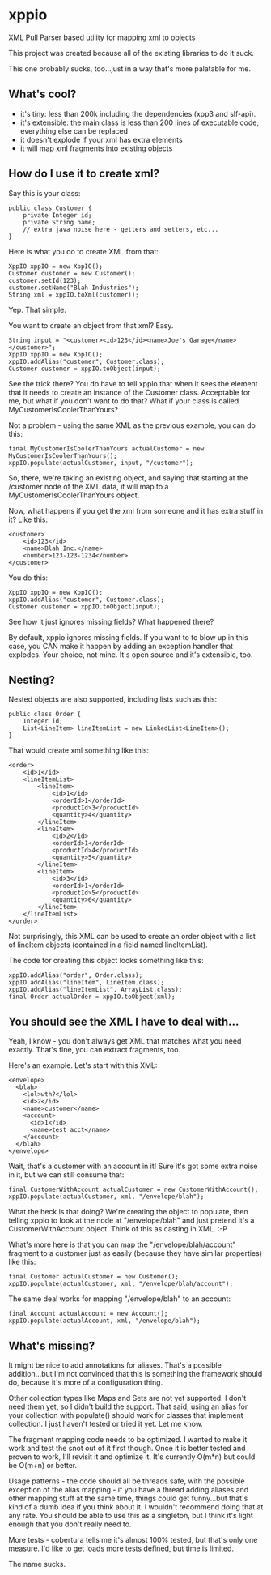 xppio
=====

XML Pull Parser based utility for mapping xml to objects

This project was created because all of the existing libraries to do it suck.

This one probably sucks, too...just in a way that's more palatable for me.


What's cool?
------
* it's tiny: less than 200k including the dependencies (xpp3 and slf-api).
* it's extensible: the main class is less than 200 lines of executable code, everything else can be replaced
* it doesn't explode if your xml has extra elements
* it will map xml fragments into existing objects


How do I use it to create xml?
------

Say this is your class:

	public class Customer {
		private Integer id;
		private String name;
		// extra java noise here - getters and setters, etc...
	}

Here is what you do to create XML from that:

	XppIO xppIO = new XppIO();
	Customer customer = new Customer();
	customer.setId(123);
	customer.setName("Blah Industries");
	String xml = xppIO.toXml(customer));

Yep. That simple.

You want to create an object from that xml? Easy.

	String input = "<customer><id>123</id><name>Joe's Garage</name></customer>";
	XppIO xppIO = new XppIO();
	xppIO.addAlias("customer", Customer.class);
	Customer customer = xppIO.toObject(input);

See the trick there? You do have to tell xppio that when it sees the <customer> element that it needs to create an
instance of the Customer class. Acceptable for me, but what if you don't want to do that? What if your class is called
MyCustomerIsCoolerThanYours?

Not a problem - using the same XML as the previous example, you can do this:

	final MyCustomerIsCoolerThanYours actualCustomer = new MyCustomerIsCoolerThanYours();
	xppIO.populate(actualCustomer, input, "/customer");

So, there, we're taking an existing object, and saying that starting at the /customer node of the XML data, it will map
to a MyCustomerIsCoolerThanYours object.

Now, what happens if you get the xml from someone and it has extra stuff in it? Like this:

	<customer>
		<id>123</id>
		<name>Blah Inc.</name>
		<number>123-123-1234</number>
	</customer>

You do this:

	XppIO xppIO = new XppIO();
	xppIO.addAlias("customer", Customer.class);
	Customer customer = xppIO.toObject(input);

See how it just ignores missing fields? What happened there?

By default, xppio ignores missing fields. If you want to to blow up in this case, you CAN make it happen by adding an
exception handler that explodes. Your choice, not mine. It's open source and it's extensible, too.

Nesting?
------

Nested objects are also supported, including lists such as this:

	public class Order {
		Integer id;
		List<LineItem> lineItemList = new LinkedList<LineItem>();
	}

That would create xml something like this:

	<order>
		<id>1</id>
		<lineItemList>
			<lineItem>
				<id>1</id>
				<orderId>1</orderId>
				<productId>3</productId>
				<quantity>4</quantity>
			</lineItem>
			<lineItem>
				<id>2</id>
				<orderId>1</orderId>
				<productId>4</productId>
				<quantity>5</quantity>
			</lineItem>
			<lineItem>
				<id>3</id>
				<orderId>1</orderId>
				<productId>5</productId>
				<quantity>6</quantity>
			</lineItem>
		</lineItemList>
	</order>

Not surprisingly, this XML can be used to create an order object with a list of lineItem objects (contained in a field
named lineItemList).

The code for creating this object looks something like this:

	xppIO.addAlias("order", Order.class);
	xppIO.addAlias("lineItem", LineItem.class);
	xppIO.addAlias("lineItemList", ArrayList.class);
	final Order actualOrder = xppIO.toObject(xml);

You should see the XML I have to deal with...
------
Yeah, I know - you don't always get XML that matches what you need exactly. That's fine, you can extract fragments, too.

Here's an example. Let's start with this XML:

	<envelope>
	  <blah>
		<lol>wth?</lol>
		<id>2</id>
		<name>customer</name>
		<account>
		  <id>1</id>
		  <name>test acct</name>
		</account>
	  </blah>
	</envelope>

Wait, that's a customer with an account in it! Sure it's got some extra noise in it, but we can still consume that:

	final CustomerWithAccount actualCustomer = new CustomerWithAccount();
	xppIO.populate(actualCustomer, xml, "/envelope/blah");

What the heck is that doing? We're creating the object to populate, then telling xppio to look at the node at
"/envelope/blah" and just pretend it's a CustomerWithAccount object. Think of this as casting in XML. :-P

What's more here is that you can map the "/envelope/blah/account" fragment to a customer just as easily (because they
have similar properties) like this:

	final Customer actualCustomer = new Customer();
	xppIO.populate(actualCustomer, xml, "/envelope/blah/account");

The same deal works for mapping "/envelope/blah" to an account:

	final Account actualAccount = new Account();
	xppIO.populate(actualAccount, xml, "/envelope/blah");


What's missing?
------
It might be nice to add annotations for aliases. That's a possible addition...but I'm not convinced that this is
something the framework should do, because it's more of a configuration thing.

Other collection types like Maps and Sets are not yet supported. I don't need them yet, so I didn't build the support.
That said, using an alias for your collection with populate() should work for classes that implement collection. I just
haven't tested or tried it yet. Let me know.

The fragment mapping code needs to be optimized. I wanted to make it work and test the snot out of it first though. Once
it is better tested and proven to work, I'll revisit it and optimize it. It's currently O(m*n) but could be O(m+n) or
better.

Usage patterns - the code should all be threads safe, with the possible exception of the alias mapping - if you have a
thread adding aliases and other mapping stuff at the same time, things could get funny...but that's kind of a dumb idea
if you think about it. I wouldn't recommend doing that at any rate. You should be able to use this as a singleton, but
I think it's light enough that you don't really need to.

More tests - cobertura tells me it's almost 100% tested, but that's only one measure. I'd like to get loads more tests
defined, but time is limited.

The name sucks.

